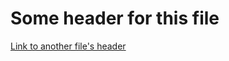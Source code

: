 # Some header for this file 
[Link to another file's header](dir/file2.md#the-awesome-header-in-file2md)